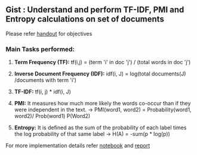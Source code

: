 ## Gist : Understand and perform TF-IDF, PMI and Entropy calculations on set of documents
Please refer [handout](3.week3_beyondFrequencies/handout.pdf) for objectives

### Main Tasks performed:

1. **Term Frequency (TF):** tf(i,j) = (term 'i' in doc 'j') / (total words in doc 'j')  
        
2. **Inverse Document Frequency (IDF):** idf(i, J) = log(total documents(J) /documents with term 'i')    

3. **TF-IDF:**  tf(i, j) * idf(i, J)

3. **PMI:**  It measures how much more likely the words co-occur than if they were independent in the text. -> PMI(word1, word2) = Probability(word1, word2)/ Prob(word1) P(Word2)  

4. **Entropy:**  It is defined as the sum of the probability of each label times the log probability of that same
label -> H(A) = -sum(p * log(p))  

For more implementation details refer [notebook](3.week3_beyondFrequencies/code/practical.ipynb) and [report](3.week3_beyondFrequencies/report.pdf)